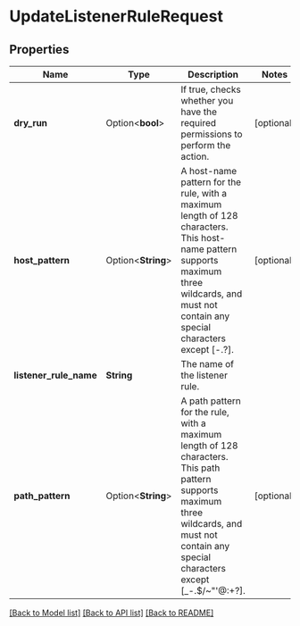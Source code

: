 # UpdateListenerRuleRequest

## Properties

Name | Type | Description | Notes
------------ | ------------- | ------------- | -------------
**dry_run** | Option<**bool**> | If true, checks whether you have the required permissions to perform the action. | [optional]
**host_pattern** | Option<**String**> | A host-name pattern for the rule, with a maximum length of 128 characters. This host-name pattern supports maximum three wildcards, and must not contain any special characters except [-.?]. | [optional]
**listener_rule_name** | **String** | The name of the listener rule. | 
**path_pattern** | Option<**String**> | A path pattern for the rule, with a maximum length of 128 characters. This path pattern supports maximum three wildcards, and must not contain any special characters except [_-.$/~&quot;'@:+?]. | [optional]

[[Back to Model list]](../README.md#documentation-for-models) [[Back to API list]](../README.md#documentation-for-api-endpoints) [[Back to README]](../README.md)


